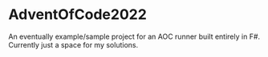 # AdventOfCode2022

An eventually example/sample project for an AOC runner built entirely in F#. Currently just a space for my solutions.
